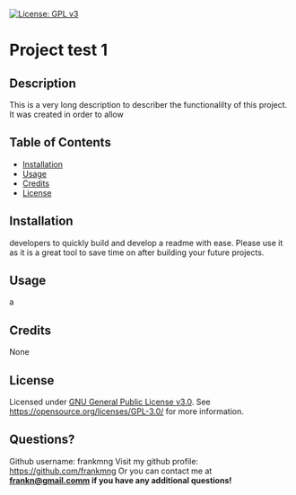 [![License: GPL v3](https://img.shields.io/badge/License-GPLv3-blue.svg)](https://www.gnu.org/licenses/gpl-3.0)

# Project test 1

## Description
This is a very long description to describer the functionalilty of this project. It was created in order to allow 

## Table of Contents
- [Installation](#installation)
- [Usage](#usage)
- [Credits](#credits)
- [License](#license)

## Installation
developers to quickly build and develop a readme with ease. Please use it as it is a great tool to save time on after building your future projects.

## Usage
a

## Credits
None

## License
Licensed under <a href="https://opensource.org/licenses/GPL-3.0/">GNU General Public License v3.0<a>.
See https://opensource.org/licenses/GPL-3.0/ for more information.

## Questions?

Github username: frankmng
Visit my github profile: https://github.com/frankmng
Or you can contact me at <b>frankn@gmail.comm<b> if you have any additional questions!
